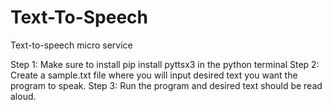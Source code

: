 # Text-To-Speech
Text-to-speech micro service

Step 1: Make sure to install pip install pyttsx3 in the python terminal 
Step 2: Create a sample.txt file where you will input desired text you want the program to speak.
Step 3: Run the program and desired text should be read aloud.
